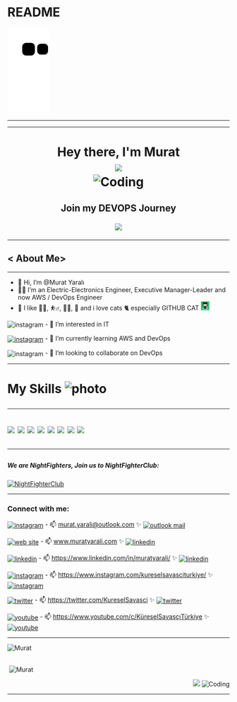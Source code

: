 # README

![snake svg](https://github.com/MuratYarali/MuratYarali/blob/output/github-contribution-grid-snake.svg)

-------------
-------------

<h1 align="center">Hey there, I'm Murat <br> <img src="https://media.giphy.com/media/hvRJCLFzcasrR4ia7z/giphy.gif" width="35">
<br>
<img alt="Coding" width="900" height="300" src="https://www.comunicazionemulticreativa.it/images/slide/slide1.jpg" >
<h2 align="center">Join my DEVOPS Journey

<h3 align="center"> <img src="https://media-exp1.licdn.com/dms/image/C4D03AQHJzSPn6IXvpg/profile-displayphoto-shrink_800_800/0/1647845403810?e=2147483647&v=beta&t=6A7bakmz6aztJFaRi7yVjztQYzN21VucoTCKtuWLp9o" width="250">

-------------

## < About Me>

-------------

- 👋 Hi, I’m @Murat Yaralı
- 👨‍🎓 I’m an Electric-Electronics Engineer, Executive Manager-Leader and now AWS / DevOps Engineer
- 🥇 I like 🏊‍♂, ⛹‍♂, 🚵‍♂, 🎣 and i love cats 🐈 especially GITHUB CAT <img src="https://raw.githubusercontent.com/Potential17/Potential17/master/github-logo-octocat-.gif" width="4%">

<img align="center" src="https://www.emojiall.com/en/header-svg/%F0%9F%92%BB.svg" background-color="white" alt="instagram" height="30" width="40" />   - 👀 I’m interested in IT

 [<img align="center" src="https://media-exp1.licdn.com/dms/image/C4D22AQHk15V_X2up1A/feedshare-shrink_2048_1536/0/1647239167260?e=1649894400&v=beta&t=_bpOd1z9V0KzC8iVMRp87zeeQbl8mUIgtDjHNyMOWTE" background-color="white" alt="instagram" height="30" width="40" />](https://aws.amazon.com/tr/console/)   - 🌱 I’m currently learning AWS and DevOps

<img align="center" src="https://2svkzb1o71wr1z98lv262kr3-wpengine.netdna-ssl.com/wp-content/uploads/2019/07/06127-Dr-Linkedin-Animated-Logo-GIF-v1.gif" background-color="white" alt="instagram" height="35" width="40" />  - 💞️ I’m looking to collaborate on DevOps

------------- 

<h1 align="left"> My Skills <img src="https://99designs-blog.imgix.net/blog/wp-content/uploads/2020/03/slower.gif?auto=format&q=60&fit=max&w=930" alt="photo" width="100">

-------------

<p> <img src="https://logos-world.net/wp-content/uploads/2021/08/Amazon-Web-Services-AWS-Emblem.png" width="10%"> <img src="https://cdn.wmaraci.com/nedir/Microsoft-Azure.png" width="10%"> <img src="https://1000logos.net/wp-content/uploads/2020/05/Logo-Google-Cloud.jpg" width="10%"> <img src="https://upload.wikimedia.org/wikipedia/commons/thumb/f/f8/Python_logo_and_wordmark.svg/2560px-Python_logo_and_wordmark.svg.png" width="15%"> <img src="https://seeklogo.com/images/M/MySQL-logo-F6FF285A58-seeklogo.com.png" width="12%"> <img src="https://seeklogo.com/images/D/docker-logo-6D6F987702-seeklogo.com.png" width="9%"> <img src="https://www.jenkins.io/images/logos/jenkins/jenkins.svg" width="50"> <img src="https://marka-logo.com/wp-content/uploads/2020/09/Linux-Logo.png" width="10%">

----------------

<h5 align="left">We are NightFighters, Join us to NightFighterClub:</h5>
<p align="left"> 

  [<img align="center" src="https://media-exp1.licdn.com/dms/image/C5622AQGblApAyEwcyA/feedshare-shrink_800/0/1647354255932?e=1650499200&v=beta&t=7RLhpZIaintkKenpSjICLidCMHR5yNvTtRU4K7RGucI" color="white" alt="NightFighterClub" height="200" width="350" />](https://www.linkedin.com/groups/14059731/) 

---------------

<h3 align="left">Connect with me:</h3>
<p align="left">

[<img align="center" src="https://cdn.dribbble.com/users/2118564/screenshots/4240923/gmail-sent-animation.gif" background-color="white" alt="instagram" height="40" width="50" />](mailto:murat.yarali@outlook.com)   - 📫 murat.yarali@outlook.com  ✨   [<img align="center" src="https://upload.wikimedia.org/wikipedia/commons/9/90/Outlook.com_icon_%282012-2019%29.svg" background-color="white" alt="outlook mail" height="30" width="40" />](mailto:murat.yarali@outlook.com)

[<img align="center" src="https://www.emojiall.com/en/header-svg/%F0%9F%87%BC.svg" background-color="white" alt="web site" height="40" width="45" />](https://www.muratyarali.com)   - 📫 www.muratyarali.com   ✨   [<img align="center" src="https://media0.giphy.com/media/SpopD7IQN2gK3qN4jS/giphy.gif" color="white" alt="linkedin" height="35" width="45" />](www.muratyarali.com)

[<img align="center" src="https://cdn.dribbble.com/users/759099/screenshots/3584436/linked_in2.gif" color="white" alt="linkedin" height="35" width="45" />](https://www.linkedin.com/in/muratyarali/)   - 📫 https://www.linkedin.com/in/muratyarali/   ✨   [<img align="center" src="https://upload.wikimedia.org/wikipedia/commons/thumb/c/ca/LinkedIn_logo_initials.png/600px-LinkedIn_logo_initials.png" color="white" alt="linkedin" height="35" width="45" />](https://www.linkedin.com/in/muratyarali/)
  
[<img align="center" src="https://media0.giphy.com/media/QWpK88H1g9PtmtQly1/giphy.gif" color="white" alt="instagram" height="35" width="45" />](https://www.instagram.com/kureselsavasciturkiye/)   - 📫 https://www.instagram.com/kureselsavasciturkiye/   ✨   [<img align="center" src="https://media0.giphy.com/media/QWpK88H1g9PtmtQly1/giphy.gif" color="white" alt="instagram" height="35" width="45" />](https://www.instagram.com/kureselsavasciturkiye/)

[<img align="center" src="https://c.tenor.com/Bbaf7jFc3ZEAAAAi/twitter-png.gif" color="white" alt="twitter" height="35" width="45" />](https://twitter.com/KureselSavasci)   - 📫 https://twitter.com/KureselSavasci   ✨   [<img align="center" src="https://c.tenor.com/Bbaf7jFc3ZEAAAAi/twitter-png.gif" color="white" alt="twitter" height="35" width="45" />](https://twitter.com/KureselSavasci)

[<img align="center" src="https://thumbs.gfycat.com/WanBoilingGavial-size_restricted.gif" color="white" alt="youtube" height="35" width="45" />](https://www.youtube.com/c/KüreselSavaşçıTürkiye)   - 📫 https://www.youtube.com/c/KüreselSavaşçıTürkiye   ✨   [<img align="center" src="https://thumbs.gfycat.com/WanBoilingGavial-size_restricted.gif" color="white" alt="youtube" height="35" width="45" />](https://www.youtube.com/c/KüreselSavaşçıTürkiye)
  
---------------

<p><img  align="left" src="https://github-readme-stats.vercel.app/api/top-langs/?username=MuratYarali&langs_count=10&theme=cobalt&layout=compact" alt="Murat" /></p>
<br><br>
<p>&nbsp;<img align="center" src="https://github-readme-stats.vercel.app/api?username=MuratYarali&show_icons=true&theme=cobalt" alt="Murat" /></p>

[ <p align="right"> ![](https://img.shields.io/badge/dynamic/json?color=000000&label=GitHub&query=%24.data.totalSubs&suffix=%20followers&url=https%3A%2F%2Fapi.spencerwoo.com%2Fsubstats%2F%3Fsource%3Dgithub%26queryKey%3DMuratYarali)](https://github.com/MuratYarali) <img alt="Coding" width="90" height="19" src="https://komarev.com/ghpvc/?username=MuratYarali&label=Profile%20views&color=129e00&style=plastic" alt="Murat" /> </p> 
<hr> 
<!---
MuratYarali/MuratYarali is a ✨ special ✨ repository because its `README.md` (this file) appears on your GitHub profile.
You can click the Preview link to take a look at your changes.
--->

